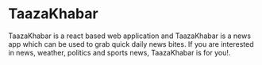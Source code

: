 # TaazaKhabar
TaazaKhabar is a react based  web application and TaazaKhabar is a news app which can be used to grab quick daily news bites. If you are interested in news, weather, politics and sports news, TaazaKhabar is for you!.
